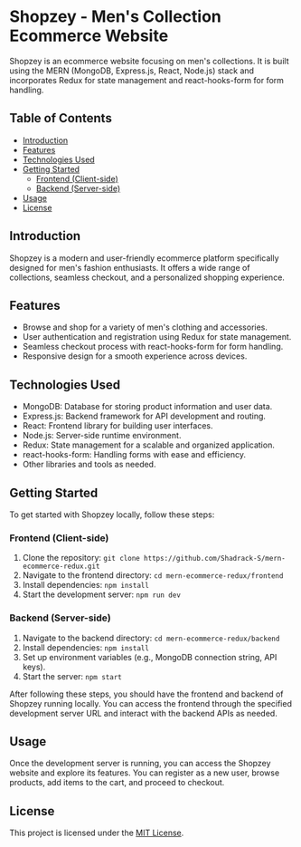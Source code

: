 # Shopzey - Men's Collection Ecommerce Website

Shopzey is an ecommerce website focusing on men's collections. It is built using the MERN (MongoDB, Express.js, React, Node.js) stack and incorporates Redux for state management and react-hooks-form for form handling.

## Table of Contents

- [Introduction](#introduction)
- [Features](#features)
- [Technologies Used](#technologies-used)
- [Getting Started](#getting-started)
  - [Frontend (Client-side)](#frontend-client-side)
  - [Backend (Server-side)](#backend-server-side)
- [Usage](#usage)
- [License](#license)

## Introduction

Shopzey is a modern and user-friendly ecommerce platform specifically designed for men's fashion enthusiasts. It offers a wide range of collections, seamless checkout, and a personalized shopping experience.

## Features

- Browse and shop for a variety of men's clothing and accessories.
- User authentication and registration using Redux for state management.
- Seamless checkout process with react-hooks-form for form handling.
- Responsive design for a smooth experience across devices.

## Technologies Used

- MongoDB: Database for storing product information and user data.
- Express.js: Backend framework for API development and routing.
- React: Frontend library for building user interfaces.
- Node.js: Server-side runtime environment.
- Redux: State management for a scalable and organized application.
- react-hooks-form: Handling forms with ease and efficiency.
- Other libraries and tools as needed.

## Getting Started

To get started with Shopzey locally, follow these steps:

### Frontend (Client-side)

1. Clone the repository: `git clone https://github.com/Shadrack-S/mern-ecommerce-redux.git`
2. Navigate to the frontend directory: `cd mern-ecommerce-redux/frontend`
3. Install dependencies: `npm install`
4. Start the development server: `npm run dev`

### Backend (Server-side)

1. Navigate to the backend directory: `cd mern-ecommerce-redux/backend`
2. Install dependencies: `npm install`
3. Set up environment variables (e.g., MongoDB connection string, API keys).
4. Start the server: `npm start`

After following these steps, you should have the frontend and backend of Shopzey running locally. You can access the frontend through the specified development server URL and interact with the backend APIs as needed.

## Usage

Once the development server is running, you can access the Shopzey website and explore its features. You can register as a new user, browse products, add items to the cart, and proceed to checkout.

## License

This project is licensed under the [MIT License](https://opensource.org/licenses/MIT).
